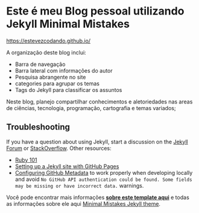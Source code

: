 # Este é meu Blog pessoal utilizando Jekyll Minimal Mistakes
https://estevezcodando.github.io/  

A organização deste blog inclui:

   - Barra de navegação
   - Barra lateral com informações do autor
   - Pesquisa abrangente no site
   - categories para agrupar os temas
   - Tags do Jekyll para classificar os assuntos

Neste blog, planejo compartilhar conhecimentos e aletoriedades nas areas de ciências, tecnologia, programação, cartografia e temas variados;
## Troubleshooting

If you have a question about using Jekyll, start a discussion on the [Jekyll Forum](https://talk.jekyllrb.com/) or [StackOverflow](https://stackoverflow.com/questions/tagged/jekyll). Other resources:

- [Ruby 101](https://jekyllrb.com/docs/ruby-101/)
- [Setting up a Jekyll site with GitHub Pages](https://jekyllrb.com/docs/github-pages/)
- [Configuring GitHub Metadata](https://github.com/jekyll/github-metadata/blob/master/docs/configuration.md#configuration) to work properly when developing locally and avoid `No GitHub API authentication could be found. Some fields may be missing or have incorrect data.` warnings.

Você pode encontrar mais informações [**sobre este template aqui**](https://github.com/mmistakes/mm-github-pages-starter/generate) e todas as informações sobre ele aqui [Minimal Mistakes Jekyll theme](https://github.com/mmistakes/minimal-mistakes).

